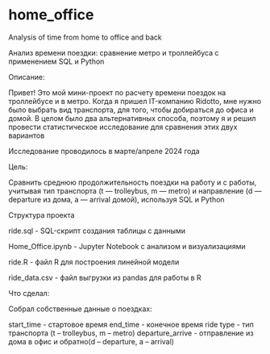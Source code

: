 # home_office
Analysis of time from home to office and back 

Анализ времени поездки: сравнение метро и троллейбуса с применением SQL и Python


Описание: 

Привет! Это мой мини-проект по расчету времени поездок на троллейбусе и в метро.
Когда я пришел IT-компанию Ridotto, мне нужно было выбрать вид транспорта, для того, чтобы добираться до офиса и домой. В целом было два альтернативных способа, поэтому я и решил провести статистическое исследование для сравнения этих двух вариантов 

Исследование проводилось в марте/апреле 2024 года  

Цель:

Сравнить среднюю продолжительность поездки на работу и с работы, учитывая тип транспорта (t — trolleybus, m — metro) и направление (d — departure из дома, a — arrival домой), используя SQL и Python 


Структура проекта 

ride.sql - SQL-скрипт создания таблицы с данными

Home_Office.ipynb - Jupyter Notebook с анализом и визуализациями 

ride.R - файл R для построения линейной модели 

ride_data.csv - файл выгрузки из pandas для работы в R 

Что сделал: 

Собрал собственные данные о поездках: 

start_time - стартовое время 
end_time - конечное время
ride type - тип транспорта (t – trolleybus, m – metro) 
departure_arrive - отправление из дома в офис и обратно(d – departure, a – arrival)
